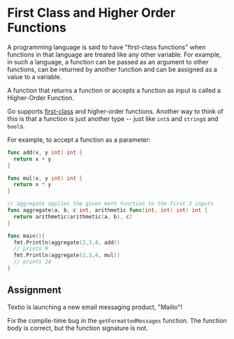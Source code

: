 # First Class and Higher Order Functions

A programming language is said to have "first-class functions" when functions in that language are treated like any other variable. For example, in such a language, a function can be passed as an argument to other functions, can be returned by another function and can be assigned as a value to a variable.

A function that returns a function or accepts a function as input is called a Higher-Order Function.

Go supports [first-class](https://developer.mozilla.org/en-US/docs/Glossary/First-class_Function) and higher-order functions. Another way to think of this is that a function is just another type -- just like `int`s and `string`s and `bool`s.

For example, to accept a function as a parameter:

```go
func add(x, y int) int {
  return x + y
}

func mul(x, y int) int {
  return x * y
}

// aggregate applies the given math function to the first 3 inputs
func aggregate(a, b, c int, arithmetic func(int, int) int) int {
  return arithmetic(arithmetic(a, b), c)
}

func main(){
  fmt.Println(aggregate(2,3,4, add))
  // prints 9
  fmt.Println(aggregate(2,3,4, mul))
  // prints 24
}
```
## Assignment

Textio is launching a new email messaging product, "Mailio"!

Fix the compile-time bug in the `getFormattedMessages` function. The function body is correct, but the function signature is not.

